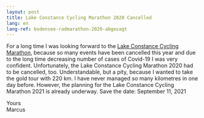 ```yaml
---
layout: post
title: Lake Constance Cycling Marathon 2020 Cancelled
lang: en
lang-ref: bodensee-radmarathon-2020-abgesagt
---
```


For a long time I was looking forward to the [Lake Constance Cycling Marathon](https://bodensee-radmarathon.ch/), because so many events have been cancelled this year and due to the long time decreasing number of cases of Covid-19 I was very confident. Unfortunately, the Lake Constance Cycling Marathon 2020 had to be cancelled, too. Understandable, but a pity, because I wanted to take the gold tour with 220 km. I have never managed so many kilometres in one day before. However, the planning for the Lake Constance Cycling Marathon 2021 is already underway. Save the date: September 11, 2021

Yours  
Marcus
